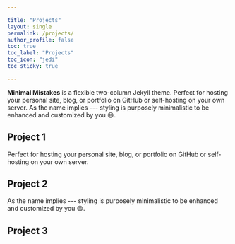 ```yaml
---

title: "Projects"
layout: single 
permalink: /projects/
author_profile: false
toc: true
toc_label: "Projects"
toc_icon: "jedi"
toc_sticky: true

---
```


**Minimal Mistakes** is a flexible two-column Jekyll theme. Perfect for hosting your personal site, blog, or portfolio on GitHub or self-hosting on your own server. As the name implies --- styling is purposely minimalistic to be enhanced and customized by you :smile:.

## Project 1

Perfect for hosting your personal site, blog, or portfolio on GitHub or self-hosting on your own server.

## Project 2

As the name implies --- styling is purposely minimalistic to be enhanced and customized by you :smile:.

## Project 3


